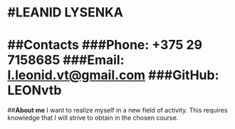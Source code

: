 #**LEANID LYSENKA**
====
##**Contacts**
###**Phone:** +375 29 7158685
###**Email:** l.leonid.vt@gmail.com
###**GitHub:** LEONvtb
====
##**About me**
I want to realize myself in a new field of activity. This requires knowledge that I will strive to obtain in the chosen course.
